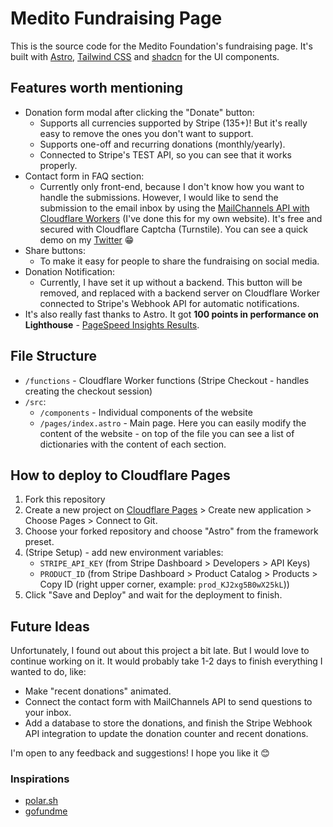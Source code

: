 # Medito Fundraising Page

This is the source code for the Medito Foundation's fundraising page. It's built with [Astro](https://astro.build), [Tailwind CSS](https://tailwindcss.com) and
[shadcn](https://ui.shadcn.com/) for the UI components.

## Features worth mentioning

- Donation form modal after clicking the "Donate" button:
  - Supports all currencies supported by Stripe (135+)! But it's really easy to remove the ones you don't want to support.
  - Supports one-off and recurring donations (monthly/yearly).
  - Connected to Stripe's TEST API, so you can see that it works properly.
- Contact form in FAQ section:
  - Currently only front-end, because I don't know how you want to handle the submissions. However, I would like to send the submission to the email inbox by using the [MailChannels API with Cloudflare Workers](https://blog.cloudflare.com/sending-email-from-workers-with-mailchannels/) (I've done this for my own website). It's free and secured with Cloudflare Captcha (Turnstile). You can see a quick demo on my [Twitter](https://x.com/rivenintech/status/1716572548106694849) 😁
- Share buttons:
  - To make it easy for people to share the fundraising on social media.
- Donation Notification:
  - Currently, I have set it up without a backend. This button will be removed, and replaced with a backend server on Cloudflare Worker connected to Stripe's Webhook API for automatic notifications.
- It's also really fast thanks to Astro. It got **100 points in performance on Lighthouse** - [PageSpeed Insights Results](https://pagespeed.web.dev/analysis/https-medito-fundraising-page-pages-dev/1sh90z9bv7?form_factor=mobile).

## File Structure

- `/functions` - Cloudflare Worker functions (Stripe Checkout - handles creating the checkout session)
- `/src`:
  - `/components` - Individual components of the website
  - `/pages/index.astro` - Main page. Here you can easily modify the content of the website - on top of the file you can see a list of dictionaries with the content of each section.

## How to deploy to Cloudflare Pages

1. Fork this repository
2. Create a new project on [Cloudflare Pages](https://pages.cloudflare.com/) > Create new application > Choose Pages > Connect to Git.
3. Choose your forked repository and choose "Astro" from the framework preset.
4. (Stripe Setup) - add new environment variables:
    - `STRIPE_API_KEY` (from Stripe Dashboard > Developers > API Keys)
    - `PRODUCT_ID` (from Stripe Dashboard > Product Catalog > Products > Copy ID (right upper corner, example: `prod_KJ2xg5B0wX25kL`))
5. Click "Save and Deploy" and wait for the deployment to finish.

## Future Ideas

Unfortunately, I found out about this project a bit late. But I would love to continue working on it. It would probably take 1-2 days to finish everything I wanted to do, like:

- Make "recent donations" animated.
- Connect the contact form with MailChannels API to send questions to your inbox.
- Add a database to store the donations, and finish the Stripe Webhook API integration to update the donation counter and recent donations.

I'm open to any feedback and suggestions! I hope you like it 😊

### Inspirations

- [polar.sh](https://polar.sh/meditohq/medito-app/issues/195)
- [gofundme](https://www.gofundme.com/f/the-gifted-event)
